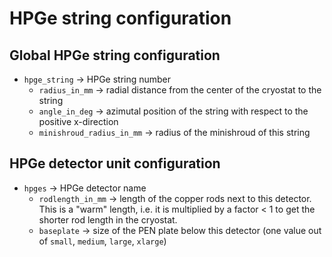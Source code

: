 # HPGe string configuration

## Global HPGe string configuration

- `hpge_string` → HPGe string number
  - `radius_in_mm` → radial distance from the center of the cryostat to the
    string
  - `angle_in_deg` → azimutal position of the string with respect to the
    positive x-direction
  - `minishroud_radius_in_mm` → radius of the minishroud of this string

## HPGe detector unit configuration

- `hpges` → HPGe detector name
  - `rodlength_in_mm` → length of the copper rods next to this detector. This is
    a "warm" length, i.e. it is multiplied by a factor < 1 to get the shorter
    rod length in the cryostat.
  - `baseplate` → size of the PEN plate below this detector (one value out of
    `small`, `medium`, `large`, `xlarge`)
